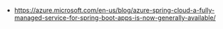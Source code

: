 - https://azure.microsoft.com/en-us/blog/azure-spring-cloud-a-fully-managed-service-for-spring-boot-apps-is-now-generally-available/
